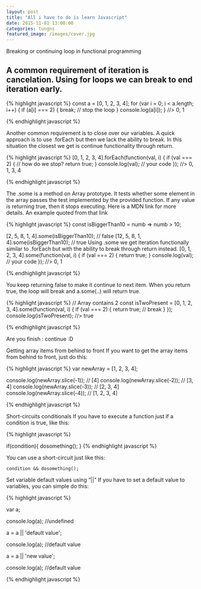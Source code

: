 ```yaml
---
layout: post
title: "All i have to do is learn Javascript"
date: 2015-11-01 13:00:00
categories: tungns
featured_image: /images/cover.jpg
---
```

Breaking or continuing loop in functional programming

## A common requirement of iteration is cancelation. Using for loops we can break to end iteration early.

{% highlight javascript %} 
const a = [0, 1, 2, 3, 4];
for (var i = 0; i < a.length; i++) {
  if (a[i] === 2) {
    break; // stop the loop
  }
  console.log(a[i]);
}
//> 0, 1

{% endhighlight javascript %} 

Another common requirement is to close over our variables.
A quick approach is to use .forEach but then we lack the ability to break. In this situation the closest we get is continue functionality through return.<br/>

{% highlight javascript %} 
[0, 1, 2, 3, 4].forEach(function(val, i) {
  if (val === 2) {
    // how do we stop?
    return true;
  }
  console.log(val); // your code
});
//> 0, 1, 3, 4

{% endhighlight javascript %} 

The .some is a method on Array prototype. It tests whether some element in the array passes the test implemented by the provided function. If any value is returning true, then it stops executing. Here is a MDN link for more details.
An example quoted from that link

{% highlight javascript %} 
const isBiggerThan10 = numb => numb > 10;

[2, 5, 8, 1, 4].some(isBiggerThan10);  // false
[12, 5, 8, 1, 4].some(isBiggerThan10); // true
Using .some we get iteration functionally similar to .forEach but with the ability to break through return instead.
[0, 1, 2, 3, 4].some(function(val, i) {
  if (val === 2) {
    return true;
  }
  console.log(val); // your code
});
//> 0, 1

{% endhighlight javascript %} 

You keep returning false to make it continue to next item. When you return true, the loop will break and a.some(..) will return true.

{% highlight javascript %} 
// Array contains 2
const isTwoPresent = [0, 1, 2, 3, 4].some(function(val, i) {
  if (val === 2) {
    return true; // break
  }
});
console.log(isTwoPresent);
//> true

{% endhighlight javascript %} 


Are you finish : continue :D

Getting array items from behind to front
If you want to get the array items from behind to front, just do this:

{% highlight javascript %} 
var newArray = [1, 2, 3, 4];

console.log(newArray.slice(-1)); // [4]
console.log(newArray.slice(-2)); // [3, 4]
console.log(newArray.slice(-3)); // [2, 3, 4]
console.log(newArray.slice(-4)); // [1, 2, 3, 4]

{% endhighlight javascript %} 

Short-circuits conditionals
If you have to execute a function just if a condition is true, like this:

{% highlight javascript %} 

if(condition){
    dosomething();
}
{% endhighlight javascript %} 

You can use a short-circuit just like this:

`condition && dosomething();`

Set variable default values using “||”
If you have to set a default value to variables, you can simple do this:

{% highlight javascript %} 

var a;

console.log(a); //undefined

a = a || 'default value';

console.log(a); //default value

a = a || 'new value';

console.log(a); //default value

{% endhighlight javascript %} 
